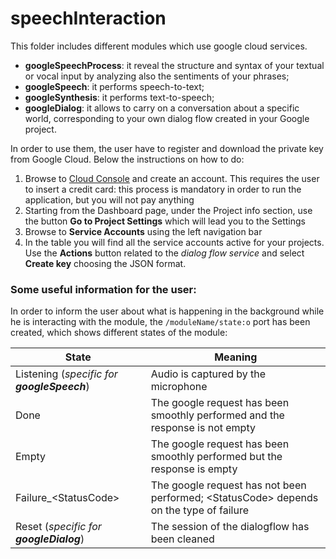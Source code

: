 # speechInteraction

This folder includes different modules which use google cloud services.
- **googleSpeechProcess**: it reveal the structure and syntax of your textual or vocal input by analyzing also the sentiments of your phrases;
- **googleSpeech**:  it performs speech-to-text;
- **googleSynthesis**: it performs text-to-speech;
- **googleDialog**: it allows to carry on a conversation about a specific world, corresponding to your own dialog flow created in your Google project.


In order to use them, the user have to register and download the private key from Google Cloud. Below the instructions on how to do:
1. Browse to  [Cloud Console](https://console.cloud.google.com) and create an account. This requires the user to insert a credit card: this process is mandatory in order to run the application, but you will not pay anything
2. Starting from the Dashboard page, under the Project info section, use the button **Go to Project Settings** which will lead you to the Settings
3. Browse to **Service Accounts** using the left navigation bar
4. In the table you will find all the service accounts active for your projects. Use the **Actions** button related to the _dialog flow service_ and select **Create key** choosing the JSON format.

### Some useful information for the user:

In order to inform the user about what is happening in the background while he is interacting with the module, the `/moduleName/state:o` port has been created, which shows different states of the module:

State | Meaning
---- | ----
Listening (_specific for **googleSpeech**_) | Audio is captured by the microphone
Done | The google request has been smoothly performed and the response is not empty
Empty | The google request has been smoothly performed but the response is empty
Failure_\<StatusCode\> |  The google request has not been performed; \<StatusCode\> depends on the type of failure 
Reset (_specific for **googleDialog**_) | The session of the dialogflow has been cleaned
